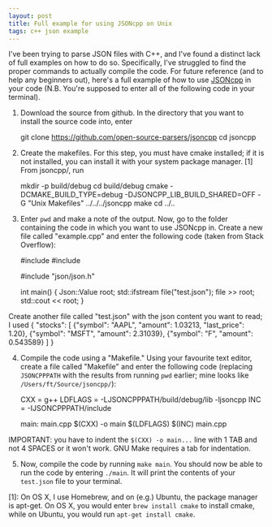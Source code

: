 ```yaml
---
layout: post
title: Full example for using JSONcpp on Unix
tags: c++ json example
---
```


I've been trying to parse JSON files with C++, and I've found a distinct lack of
full examples on how to do so. Specifically, I've struggled to find the proper
commands to actually compile the code. For future reference (and to help any
beginners out), here's a full example of how to use [JSONcpp][jsoncpp] in your code (N.B. You're supposed to enter all of the following code in your terminal).

1. Download the source from github. In the directory that you want to install the source code into, enter

    git clone https://github.com/open-source-parsers/jsoncpp
    cd jsoncpp

2. Create the makefiles. For this step, you must have cmake installed; if it is not installed, you can install it with your system package manager. [1] From jsoncpp/, run

    mkdir -p build/debug
    cd build/debug
    cmake -DCMAKE_BUILD_TYPE=debug -DJSONCPP_LIB_BUILD_SHARED=OFF -G "Unix Makefiles" ../../../jsoncpp
    make
    cd ../..

3. Enter `pwd` and make a note of the output. Now, go to the folder containing the code in which you want to use JSONcpp in. Create a new file called "example.cpp" and enter the following code (taken from Stack Overflow):

    #include <fstream>
    #include <iostream>

    #include "json/json.h"

    int main() {
        Json::Value root;
        std::ifstream file("test.json");
        file >> root;
        std::cout << root;
    }

Create another file called "test.json" with the json content you want to read; I used
    {
        "stocks": [
            {"symbol": "AAPL",
             "amount": 1.03213,
             "last_price": 1.20},
            {"symbol": "MSFT",
             "amount": 2.31039},
            {"symbol": "F",
             "amount": 0.543589}
        ]
    }

4. Compile the code using a "Makefile." Using your favourite text editor, create a file called "Makefile" and enter the following code (replacing `JSONCPPPATH` with the results from running `pwd` earlier; mine looks like `/Users/ft/Source/jsoncpp/`):

    CXX = g++
    LDFLAGS = -LJSONCPPPATH/build/debug/lib -ljsoncpp
    INC = -IJSONCPPPATH/include

    main: main.cpp
        $(CXX) -o main $(LDFLAGS) $(INC) main.cpp

IMPORTANT: you have to indent the `$(CXX) -o main...` line with 1 TAB and not 4 SPACES or it won't work. GNU Make requires a tab for indentation.

5. Now, compile the code by running `make main`. You should now be able to run the code by entering `./main`. It will print the contents of your `test.json` file to your terminal.

[jsoncpp]: https://github.com/open-source-parsers/jsoncpp "JSONcpp on github"
[1]: On OS X, I use Homebrew, and on (e.g.) Ubuntu, the package manager is apt-get. On OS X, you would enter `brew install cmake` to install cmake, while on Ubuntu, you would run `apt-get install cmake`.
